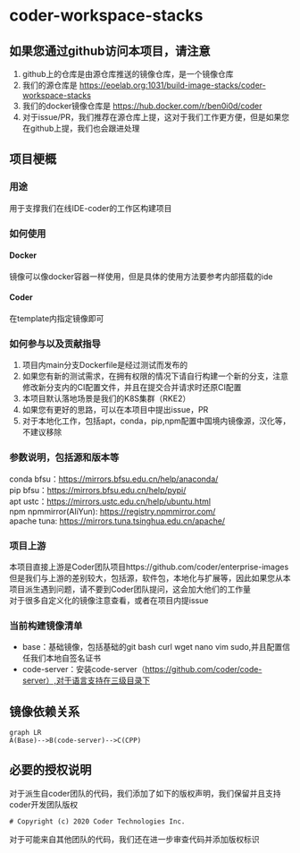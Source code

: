 # coder-workspace-stacks
## 如果您通过github访问本项目，请注意
1. github上的仓库是由源仓库推送的镜像仓库，是一个镜像仓库
2. 我们的源仓库是 https://eoelab.org:1031/build-image-stacks/coder-workspace-stacks  
3. 我们的docker镜像仓库是 https://hub.docker.com/r/ben0i0d/coder   
4. 对于issue/PR，我们推荐在源仓库上提，这对于我们工作更方便，但是如果您在github上提，我们也会跟进处理  
## 项目梗概
### 用途
用于支撑我们在线IDE-coder的工作区构建项目
### 如何使用
#### Docker
镜像可以像docker容器一样使用，但是具体的使用方法要参考内部搭载的ide 
#### Coder
在template内指定镜像即可  
### 如何参与以及贡献指导
1. 项目内main分支Dockerfile是经过测试而发布的
2. 如果您有新的测试需求，在拥有权限的情况下请自行构建一个新的分支，注意修改新分支内的CI配置文件，并且在提交合并请求时还原CI配置
3. 本项目默认落地场景是我们的K8S集群（RKE2）
4. 如果您有更好的思路，可以在本项目中提出issue，PR  
5. 对于本地化工作，包括apt，conda，pip,npm配置中国境内镜像源，汉化等，不建议移除
### 参数说明，包括源和版本等
conda bfsu：https://mirrors.bfsu.edu.cn/help/anaconda/  
pip bfsu：https://mirrors.bfsu.edu.cn/help/pypi/  
apt ustc：https://mirrors.ustc.edu.cn/help/ubuntu.html  
npm npmmirror(AliYun): https://registry.npmmirror.com/  
apache tuna: https://mirrors.tuna.tsinghua.edu.cn/apache/
### 项目上游
本项目直接上游是Coder团队项目https://github.com/coder/enterprise-images  
但是我们与上游的差别较大，包括源，软件包，本地化与扩展等，因此如果您从本项目派生遇到问题，请不要到Coder团队提问，这会加大他们的工作量  
对于很多自定义化的镜像注意查看，或者在项目内提issue  
### 当前构建镜像清单
* base：基础镜像，包括基础的git bash curl wget nano vim sudo,并且配置信任我们本地自签名证书
* code-server：安装code-server（https://github.com/coder/code-server）,对于语言支持在三级目录下
## 镜像依赖关系
```mermaid
graph LR
A(Base)-->B(code-server)-->C(CPP)
```  
## 必要的授权说明
对于派生自coder团队的代码，我们添加了如下的版权声明，我们保留并且支持coder开发团队版权
```
# Copyright (c) 2020 Coder Technologies Inc.
```
对于可能来自其他团队的代码，我们还在进一步审查代码并添加版权标识
